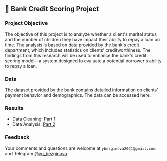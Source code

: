 ## 🏦 Bank Credit Scoring Project

### Project Objective
The objective of this project is to analyze whether a client's marital status and the number of children they have impact their ability to repay a loan on time. The analysis is based on data provided by the bank's credit department, which includes statistics on clients' creditworthiness. The findings from this research will be used to enhance the bank's credit scoring model—a system designed to evaluate a potential borrower's ability to repay a loan.

### Data
The dataset provided by the bank contains detailed information on clients' payment behavior and demographics. The data can be accessed here.

### Results
* Data Cleaning: [Part 1](https://github.com/ybezginova2016/DA_2_bank-credit-scoring/blob/main/data%20cleaning%20(part%201).ipynb)
* Data Analysis: [Part 2](https://github.com/ybezginova2016/DA_2_bank-credit-scoring/blob/main/data%20analysis%20(part%202).ipynb)

### Feedback
Your comments and questions are welcome at `ybezginova2021@gmail.com` and Telegram [@yu_bezginova](https://t.me/ybezginova).
